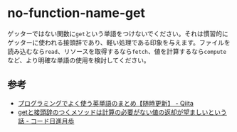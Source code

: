  # no-function-name-get
 
ゲッターではない関数に`get`という単語をつけないでください。それは慣習的にゲッターに使われる接頭辞であり、軽い処理である印象を与えます。ファイルを読み込むなら`read`、リソースを取得するなら`fetch`、値を計算するなら`compute`など、より明確な単語の使用を検討してください。

## 参考

- [プログラミングでよく使う英単語のまとめ【随時更新】 - Qiita](https://qiita.com/Ted-HM/items/7dde25dcffae4cdc7923#%E4%BD%BF%E3%81%A3%E3%81%A6%E3%81%AF%E3%81%84%E3%81%91%E3%81%AA%E3%81%84%E8%A8%80%E8%91%89)
- [getと接頭辞のつくメソッドは計算の必要がない値の返却が望ましいという話 - コード日進月歩](https://shinkufencer.hateblo.jp/entry/2019/09/23/232211)
